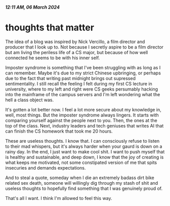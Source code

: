 ##### 12:11 AM, 06 March 2024

# thoughts that matter

The idea of a blog was inspired by Nick Vercillo, a film director and producer that I look up to. Not because I secretly aspire to be a film director but am living the periless life of a CS major, but because of how well connected he seems to be with his inner self.

Imposter syndrome is something that I've been struggling with as long as I can remember. Maybe it's due to my strict Chinese upbringing, or perhaps due to the fact that writing past midnight brings out supressed sentimentality. I still recall the feeling I felt during my first CS lecture in university, where to my left and right were CS geeks persumably hacking into the mainframe of the campus servers and I'm left wondering what the hell a class object was.

It's gotten a lot better now. I feel a lot more secure about my knowledge in, well, most things. But the imposter syndrome always lingers. It starts with comparing yourself against the people next to you. Then, the ones at the top of the class. Next, industry leaders and tech geniuses that writes AI that can finish the CS homework that took me 20 hours.

These are useless thoughts. I know that. I can consciously refuse to listen to their mad whispers, but it's always harder when your gaurd is down on a rainy day. In the end, I just want to make cool shit. I want to push myself that is healthy and sustainable, and deep down, I know that the joy of creating is what keeps me motivated, not some constipated version of me that spits insecuries and demands expectations.

And to steal a quote, someday when I die an extremely badass dirt bike related sex death, someone will willingly dig through my stash of shit and useless thoughts to hopefully find something that I was genuinely proud of.

That's all I want. I think I'm allowed to feel this way.